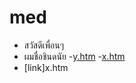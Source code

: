 # med
- สวัสดีเพื่อนๆ
- ผมชื่อชินดนัย
-<a href=y.htm>y.htm</a>
-<a href=x.htm>x.htm</a>
- [link]x.htm

